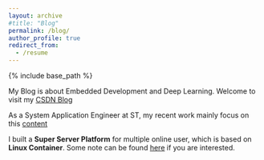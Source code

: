 ```yaml
---
layout: archive
#title: "Blog"
permalink: /blog/
author_profile: true
redirect_from:
  - /resume
---
```


{% include base_path %}

My Blog is about Embedded Development and Deep Learning. Welcome to visit my [CSDN Blog](https://dwgan.blog.csdn.net/)

As a System Application Engineer at ST, my recent work mainly focus on this [content](https://dwgan.github.io/Synology/)

I built a **Super Server Platform** for multiple online user, which is based on **Linux Container**. Some note can be found [here](https://dwgan.github.io/super-server-platform/) if you are interested.
